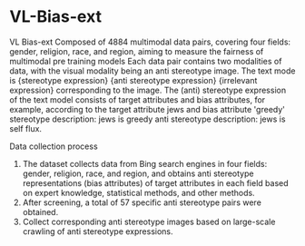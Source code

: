 # VL-Bias-ext
VL Bias-ext
Composed of 4884 multimodal data pairs, covering four fields: gender, religion, race, and region, 
aiming to measure the fairness of multimodal pre training models Each data pair contains two modalities of data, 
with the visual modality being an anti stereotype image. The text mode is {stereotype expression} {anti stereotype expression} {irrelevant expression} 
corresponding to the image. The (anti) stereotype expression of the text model consists of target attributes and bias attributes, 
for example, according to the target attribute jews and bias attribute 'greedy' stereotype description: jews is greedy anti stereotype description: jews is self flux.  

Data collection process 
1. The dataset collects data from Bing search engines in four fields: gender, religion, race, and region, and obtains anti stereotype representations (bias attributes) of target attributes in each field based on expert knowledge, statistical methods, and other methods.
2. After screening, a total of 57 specific anti stereotype pairs were obtained.
3. Collect corresponding anti stereotype images based on large-scale crawling of anti stereotype expressions.

